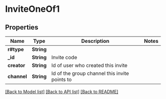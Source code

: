 # InviteOneOf1

## Properties

Name | Type | Description | Notes
------------ | ------------- | ------------- | -------------
**r#type** | **String** |  | 
**_id** | **String** | Invite code | 
**creator** | **String** | Id of user who created this invite | 
**channel** | **String** | Id of the group channel this invite points to | 

[[Back to Model list]](../README.md#documentation-for-models) [[Back to API list]](../README.md#documentation-for-api-endpoints) [[Back to README]](../README.md)



